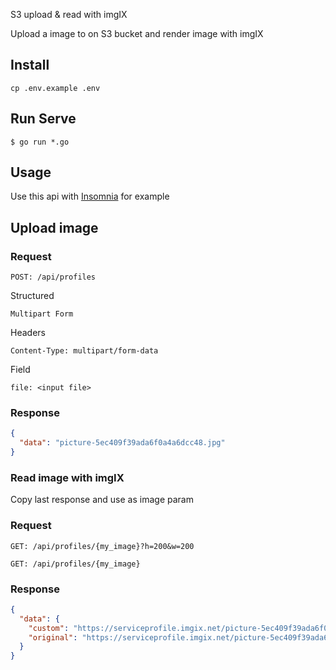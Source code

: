 S3 upload & read with imgIX

Upload a image to on S3 bucket and render image with imgIX

## Install
```shell
cp .env.example .env
```

## Run Serve

```shell
$ go run *.go
```

## Usage

Use this api with [Insomnia](https://insomnia.rest/download/) for example

## Upload image

### Request

`POST: /api/profiles`

Structured

`Multipart Form`

Headers

`Content-Type: multipart/form-data`

Field

`file: <input file>`

### Response
```json
{
  "data": "picture-5ec409f39ada6f0a4a6dcc48.jpg"
}
```

### Read image with imgIX

Copy last response and use as image param

### Request

`GET: /api/profiles/{my_image}?h=200&w=200`

`GET: /api/profiles/{my_image}`

### Response
```json
{
  "data": {
    "custom": "https://serviceprofile.imgix.net/picture-5ec409f39ada6f0a4a6dcc48.jpg?h=200&w=200",
    "original": "https://serviceprofile.imgix.net/picture-5ec409f39ada6f0a4a6dcc48.jpg"
  }
}
```
